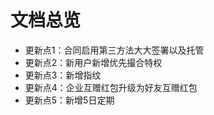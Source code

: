 # 文档总览

* 更新点1：合同启用第三方法大大签署以及托管
* 更新点2：新用户新增优先撮合特权
* 更新点3：新增指纹
* 更新点4：企业互赠红包升级为好友互赠红包
* 更新点5：新增5日定期




